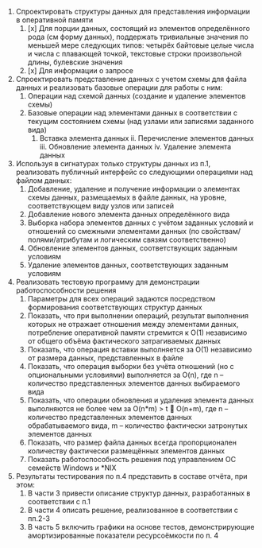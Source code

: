 1. Спроектировать структуры данных для представления информации в оперативной памяти
    1. [x] Для порции данных, состоящий из элементов определённого рода (см форму данных),
       поддержать тривиальные значения по меньшей мере следующих типов: четырёх байтовые
       целые числа и числа с плавающей точкой, текстовые строки произвольной длины, булевские
       значения
    2. [x] Для информации о запросе
2. Спроектировать представление данных с учетом схемы для файла данных и реализовать базовые
   операции для работы с ним:
    1. Операции над схемой данных (создание и удаление элементов схемы)
    2. Базовые операции над элементами данных в соответствии с текущим состоянием схемы (над
       узлами или записями заданного вида)
        1. Вставка элемента данных
       ii. Перечисление элементов данных
       iii. Обновление элемента данных
       iv. Удаление элемента данных
3. Используя в сигнатурах только структуры данных из п.1, реализовать публичный интерфейс со
   следующими операциями над файлом данных:
    1. Добавление, удаление и получение информации о элементах схемы данных, размещаемых в
       файле данных, на уровне, соответствующем виду узлов или записей
    2. Добавление нового элемента данных определённого вида
    3. Выборка набора элементов данных с учётом заданных условий и отношений со смежными
       элементами данных (по свойствам/полями/атрибутам и логическим связям соответственно)
    4. Обновление элементов данных, соответствующих заданным условиям
    5. Удаление элементов данных, соответствующих заданным условиям
4. Реализовать тестовую программу для демонстрации работоспособности решения
    1. Параметры для всех операций задаются посредством формирования соответствующих структур
       данных
    2. Показать, что при выполнении операций, результат выполнения которых не отражает
       отношения между элементами данных, потребление оперативной памяти стремится к O(1)
       независимо от общего объёма фактического затрагиваемых данных
    3. Показать, что операция вставки выполняется за O(1) независимо от размера данных,
       представленных в файле
    4. Показать, что операция выборки без учёта отношений (но с опциональными условиями)
       выполняется за O(n), где n – количество представленных элементов данных выбираемого вида
    5. Показать, что операции обновления и удаления элемента данных выполняются не более чем за
       O(n*m) > t  O(n+m), где n – количество представленных элементов данных обрабатываемого
       вида, m – количество фактически затронутых элементов данных
    6. Показать, что размер файла данных всегда пропорционален количеству фактически размещённых элементов данных
    7. Показать работоспособность решения под управлением ОС семейств Windows и *NIX
5. Результаты тестирования по п.4 представить в составе отчёта, при этом:
    1. В части 3 привести описание структур данных, разработанных в соответствии с п.1
    2. В части 4 описать решение, реализованное в соответствии с пп.2-3
    3. В часть 5 включить графики на основе тестов, демонстрирующие амортизированные показатели
       ресурсоёмкости по п. 4